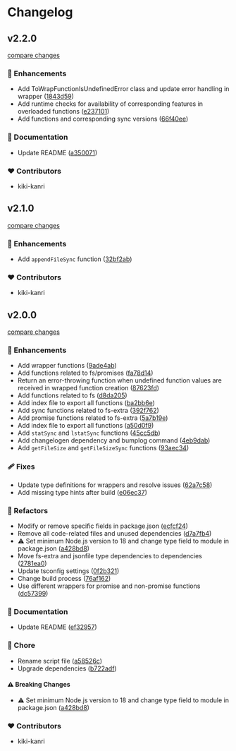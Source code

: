 # Changelog

## v2.2.0

[compare changes](https://github.com/kiki-kanri/kikiutils-node-fs-extra/compare/v2.1.0...v2.2.0)

### 🚀 Enhancements

- Add ToWrapFunctionIsUndefinedError class and update error handling in wrapper ([1843d59](https://github.com/kiki-kanri/kikiutils-node-fs-extra/commit/1843d59))
- Add runtime checks for availability of corresponding features in overloaded functions ([e237101](https://github.com/kiki-kanri/kikiutils-node-fs-extra/commit/e237101))
- Add functions and corresponding sync versions ([66f40ee](https://github.com/kiki-kanri/kikiutils-node-fs-extra/commit/66f40ee))

### 📖 Documentation

- Update README ([a350071](https://github.com/kiki-kanri/kikiutils-node-fs-extra/commit/a350071))

### ❤️ Contributors

- kiki-kanri

## v2.1.0

[compare changes](https://github.com/kiki-kanri/kikiutils-node-fs-extra/compare/v2.0.0...v2.1.0)

### 🚀 Enhancements

- Add `appendFileSync` function ([32bf2ab](https://github.com/kiki-kanri/kikiutils-node-fs-extra/commit/32bf2ab))

### ❤️ Contributors

- kiki-kanri

## v2.0.0

[compare changes](https://github.com/kiki-kanri/kikiutils-node-fs-extra/compare/v1.3.2...v2.0.0)

### 🚀 Enhancements

- Add wrapper functions ([9ade4ab](https://github.com/kiki-kanri/kikiutils-node-fs-extra/commit/9ade4ab))
- Add functions related to fs/promises ([fa78d14](https://github.com/kiki-kanri/kikiutils-node-fs-extra/commit/fa78d14))
- Return an error-throwing function when undefined function values are received in wrapped function creation ([87623fd](https://github.com/kiki-kanri/kikiutils-node-fs-extra/commit/87623fd))
- Add functions related to fs ([d8da205](https://github.com/kiki-kanri/kikiutils-node-fs-extra/commit/d8da205))
- Add index file to export all functions ([ba2bb6e](https://github.com/kiki-kanri/kikiutils-node-fs-extra/commit/ba2bb6e))
- Add sync functions related to fs-extra ([392f762](https://github.com/kiki-kanri/kikiutils-node-fs-extra/commit/392f762))
- Add promise functions related to fs-extra ([5a7b19e](https://github.com/kiki-kanri/kikiutils-node-fs-extra/commit/5a7b19e))
- Add index file to export all functions ([a50d0f9](https://github.com/kiki-kanri/kikiutils-node-fs-extra/commit/a50d0f9))
- Add `statSync` and `lstatSync` functions ([45cc5db](https://github.com/kiki-kanri/kikiutils-node-fs-extra/commit/45cc5db))
- Add changelogen dependency and bumplog command ([4eb9dab](https://github.com/kiki-kanri/kikiutils-node-fs-extra/commit/4eb9dab))
- Add `getFileSize` and `getFileSizeSync` functions ([93aec34](https://github.com/kiki-kanri/kikiutils-node-fs-extra/commit/93aec34))

### 🩹 Fixes

- Update type definitions for wrappers and resolve issues ([62a7c58](https://github.com/kiki-kanri/kikiutils-node-fs-extra/commit/62a7c58))
- Add missing type hints after build ([e06ec37](https://github.com/kiki-kanri/kikiutils-node-fs-extra/commit/e06ec37))

### 💅 Refactors

- Modify or remove specific fields in package.json ([ecfcf24](https://github.com/kiki-kanri/kikiutils-node-fs-extra/commit/ecfcf24))
- Remove all code-related files and unused dependencies ([d7a7fb4](https://github.com/kiki-kanri/kikiutils-node-fs-extra/commit/d7a7fb4))
- ⚠️ Set minimum Node.js version to 18 and change type field to module in package.json ([a428bd8](https://github.com/kiki-kanri/kikiutils-node-fs-extra/commit/a428bd8))
- Move fs-extra and jsonfile type dependencies to dependencies ([2781ea0](https://github.com/kiki-kanri/kikiutils-node-fs-extra/commit/2781ea0))
- Update tsconfig settings ([0f2b321](https://github.com/kiki-kanri/kikiutils-node-fs-extra/commit/0f2b321))
- Change build process ([76af162](https://github.com/kiki-kanri/kikiutils-node-fs-extra/commit/76af162))
- Use different wrappers for promise and non-promise functions ([dc57399](https://github.com/kiki-kanri/kikiutils-node-fs-extra/commit/dc57399))

### 📖 Documentation

- Update README ([ef32957](https://github.com/kiki-kanri/kikiutils-node-fs-extra/commit/ef32957))

### 🏡 Chore

- Rename script file ([a58526c](https://github.com/kiki-kanri/kikiutils-node-fs-extra/commit/a58526c))
- Upgrade dependencies ([b722adf](https://github.com/kiki-kanri/kikiutils-node-fs-extra/commit/b722adf))

#### ⚠️ Breaking Changes

- ⚠️ Set minimum Node.js version to 18 and change type field to module in package.json ([a428bd8](https://github.com/kiki-kanri/kikiutils-node-fs-extra/commit/a428bd8))

### ❤️ Contributors

- kiki-kanri
